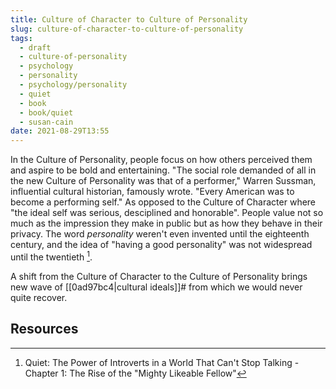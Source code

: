 ```yaml
---
title: Culture of Character to Culture of Personality
slug: culture-of-character-to-culture-of-personality
tags:
  - draft
  - culture-of-personality
  - psychology
  - personality
  - psychology/personality
  - quiet
  - book
  - book/quiet
  - susan-cain
date: 2021-08-29T13:55
---
```



In the Culture of Personality, people focus on how others perceived them and
aspire to be bold and entertaining. "The social role demanded of all in the new
Culture of Personality was that of a performer," Warren Sussman, influential
cultural historian, famously wrote. "Every American was to become a performing
self." As opposed to the Culture of Character where "the ideal self was serious,
desciplined and honorable". People value not so much as the impression they make
in public but as how they behave in their privacy. The word _personality_
weren't even invented until the eighteenth century, and the idea of "having
a good personality" was not widespread until the twentieth [^1].

A shift from the Culture of Character to the Culture of Personality brings new
wave of [[0ad97bc4|cultural ideals]]# from which we would never quite recover.

## Resources

[^1]: Quiet: The Power of Introverts in a World That Can't Stop Talking - Chapter 1: The Rise of the "Mighty Likeable Fellow"
